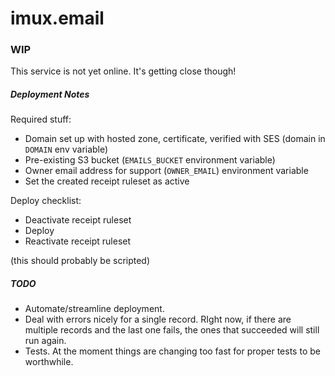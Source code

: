# imux.email

### WIP

This service is not yet online.
It's getting close though!

##### Deployment Notes

Required stuff:

- Domain set up with hosted zone, certificate, verified with SES (domain in `DOMAIN` env variable)
- Pre-existing S3 bucket (`EMAILS_BUCKET` environment variable)
- Owner email address for support (`OWNER_EMAIL`) environment variable
- Set the created receipt ruleset as active

Deploy checklist:

- Deactivate receipt ruleset
- Deploy
- Reactivate receipt ruleset

(this should probably be scripted)

##### TODO

- Automate/streamline deployment.
- Deal with errors nicely for a single record.
  RIght now, if there are multiple records and the last one fails, the ones that succeeded will still run again.
- Tests.
  At the moment things are changing too fast for proper tests to be worthwhile.
